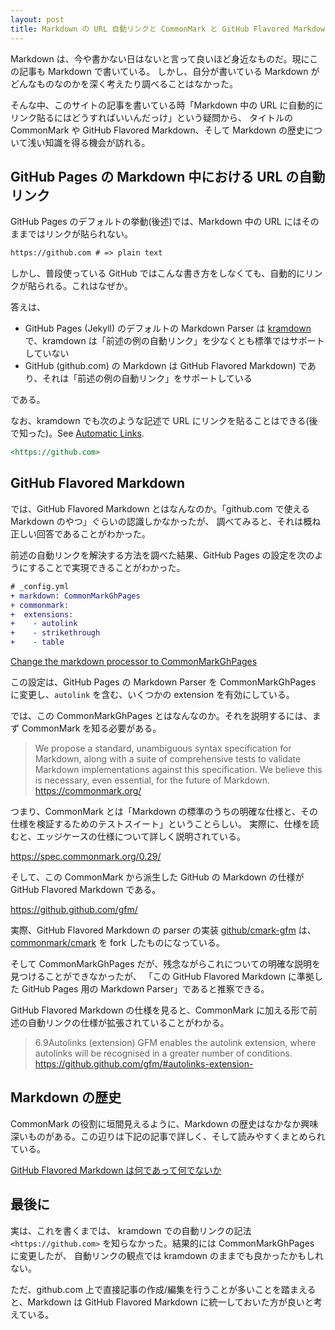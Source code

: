```yaml
---
layout: post
title: Markdown の URL 自動リンクと CommonMark と GitHub Flavored Markdown
---
```


Markdown は、今や書かない日はないと言って良いほど身近なものだ。現にこの記事も Markdown で書いている。
しかし、自分が書いている Markdown がどんなものなのかを深く考えたり調べることはなかった。

そんな中、このサイトの記事を書いている時「Markdown 中の URL に自動的にリンク貼るにはどうすればいいんだっけ」という疑問から、
タイトルの CommonMark や GitHub Flavored Markdown、そして Markdown の歴史について浅い知識を得る機会が訪れる。

## GitHub Pages の Markdown 中における URL の自動リンク

GitHub Pages のデフォルトの挙動(後述)では、Markdown 中の URL にはそのままではリンクが貼られない。

```markdown
https://github.com # => plain text
```

しかし、普段使っている GitHub ではこんな書き方をしなくても、自動的にリンクが貼られる。これはなぜか。

答えは、

- GitHub Pages (Jekyll) のデフォルトの Markdown Parser は [kramdown](https://kramdown.gettalong.org/syntax.html) で、kramdown は「前述の例の自動リンク」を少なくとも標準ではサポートしていない
- GitHub (github.com) の Markdown は GitHub Flavored Markdown) であり、それは「前述の例の自動リンク」をサポートしている

である。

なお、kramdown でも次のような記述で URL にリンクを貼ることはできる(後で知った)。See [Automatic Links](https://kramdown.gettalong.org/syntax.html).

```markdown
<https://github.com>
```

## GitHub Flavored Markdown

では、GitHub Flavored Markdown とはなんなのか。「github.com で使える Markdown のやつ」ぐらいの認識しかなかったが、
調べてみると、それは概ね正しい回答であることがわかった。

前述の自動リンクを解決する方法を調べた結果、GitHub Pages の設定を次のようにすることで実現できることがわかった。

```diff
# _config.yml
+ markdown: CommonMarkGhPages
+ commonmark:
+  extensions:
+    - autolink
+    - strikethrough
+    - table
```

[Change the markdown processor to CommonMarkGhPages](https://github.com/hidakatsuya/hidakatsuya.dev/commit/11362c53f8b9c771c00bf118847eb92f1c6206ef)

この設定は、GitHub Pages の Markdown Parser を CommonMarkGhPages に変更し、`autolink` を含む、いくつかの extension を有効にしている。

では、この CommonMarkGhPages とはなんなのか。それを説明するには、まず CommonMark を知る必要がある。

> We propose a standard, unambiguous syntax specification for Markdown, along with a suite of comprehensive tests to validate Markdown implementations against this specification. We believe this is necessary, even essential, for the future of Markdown.
> https://commonmark.org/

つまり、CommonMark とは「Markdown の標準のうちの明確な仕様と、その仕様を検証するためのテストスイート」ということらしい。
実際に、仕様を読むと、エッジケースの仕様について詳しく説明されている。

https://spec.commonmark.org/0.29/

そして、この CommonMark から派生した GitHub の Markdown の仕様が GitHub Flavored Markdown である。

https://github.github.com/gfm/

実際、GitHub Flavored Markdown の parser の実装 [github/cmark-gfm](https://github.com/github/cmark-gfm) は、
[commonmark/cmark](https://github.com/commonmark/cmark) を fork したものになっている。

そして CommonMarkGhPages だが、残念ながらこれについての明確な説明を見つけることができなかったが、
「この GitHub Flavored Markdown に準拠した GitHub Pages 用の Markdown Parser」であると推察できる。

GitHub Flavored Markdown の仕様を見ると、CommonMark に加える形で前述の自動リンクの仕様が拡張されていることがわかる。

> 6.9Autolinks (extension)
> GFM enables the autolink extension, where autolinks will be recognised in a greater number of conditions.
> https://github.github.com/gfm/#autolinks-extension-

## Markdown の歴史

CommonMark の役割に垣間見えるように、Markdown の歴史はなかなか興味深いものがある。この辺りは下記の記事で詳しく、そして読みやすくまとめられている。

[GitHub Flavored Markdown は何であって何でないか](https://qiita.com/tk0miya/items/6b81e0e4563199037018)

## 最後に

実は、これを書くまでは、 kramdown での自動リンクの記法 `<https://github.com>` を知らなかった。結果的には CommonMarkGhPages に変更したが、
自動リンクの観点では kramdown のままでも良かったかもしれない。

ただ、github.com 上で直接記事の作成/編集を行うことが多いことを踏まえると、Markdown は GitHub Flavored Markdown に統一しておいた方が良いと考えている。
